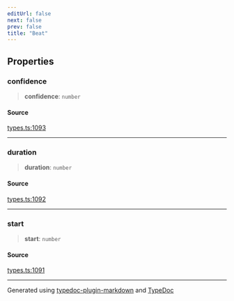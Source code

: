 ```yaml
---
editUrl: false
next: false
prev: false
title: "Beat"
---
```


## Properties

### confidence

> **confidence**: `number`

#### Source

[types.ts:1093](https://github.com/fostertheweb/spotify-web-sdk/blob/8d95f4b/src/types.ts#L1093)

***

### duration

> **duration**: `number`

#### Source

[types.ts:1092](https://github.com/fostertheweb/spotify-web-sdk/blob/8d95f4b/src/types.ts#L1092)

***

### start

> **start**: `number`

#### Source

[types.ts:1091](https://github.com/fostertheweb/spotify-web-sdk/blob/8d95f4b/src/types.ts#L1091)

***

Generated using [typedoc-plugin-markdown](https://www.npmjs.com/package/typedoc-plugin-markdown) and [TypeDoc](https://typedoc.org/)
